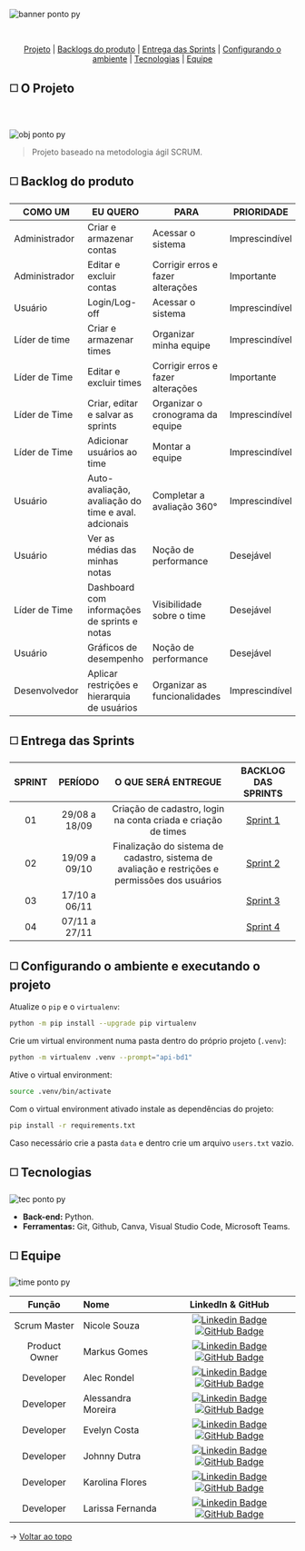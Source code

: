 ![banner ponto py](https://user-images.githubusercontent.com/108769169/190526731-c3f5f358-3294-4701-b0f0-85e26e8d63e9.png)

<br id="topo">
<p align="center">
    <a href="#sobre">Projeto</a>  |
    <a href="#backlogs">Backlogs do produto</a>  |
    <a href="#entrega">Entrega das Sprints</a>  |
    <a href="#configurando">Configurando o ambiente</a>  |
    <a href="#tecnologias">Tecnologias</a>  |
    <a href="#equipe">Equipe</a>
</p>

<span id="sobre">

## :white_medium_square: O Projeto
<br></br>
![obj ponto py](https://user-images.githubusercontent.com/108769169/190527313-125dad18-9fc1-4ba7-9da6-49e733b80377.png)

> Projeto baseado na metodologia ágil SCRUM.

<span id="backlogs">

## :white_medium_square: Backlog do produto

| **COMO UM** |  **EU QUERO**  | **PARA** | **PRIORIDADE** | **SPRINT** | **STATUS** |
|-----------------------|-------------------------|-------------------------|---------------------|----------------|-------------------------|
| Administrador | Criar e armazenar contas | Acessar o sistema | Imprescindível | 1 | **Realizado** |
| Administrador | Editar e excluir contas| Corrigir erros e fazer alterações | Importante | 2 | **Em desenvolvimento** |
| Usuário | Login/Log-off| Acessar o sistema | Imprescindível | 1 | **Realizado** |
| Líder de time | Criar e armazenar times | Organizar minha equipe | Imprescindível | 1 | **Realizado** |
| Líder de Time | Editar e excluir times  | Corrigir erros e fazer alterações | Importante | 2 | **Em desenvolvimento** |
| Líder de Time | Criar, editar e salvar as sprints | Organizar o cronograma da equipe | Imprescindível | 3 | A iniciar |
| Líder de Time | Adicionar usuários ao time | Montar a equipe | Imprescindível | 1 | **Realizado** |
| Usuário | Auto-avaliação, avaliação do time e aval. adcionais | Completar a avaliação 360° | Imprescindível | 2 | **Em desenvolvimento** |
| Usuário | Ver as médias das minhas notas | Noção de performance | Desejável | 2 | **Em desenvolvimento** |
| Líder de Time | Dashboard com informações de sprints e notas | Visibilidade sobre o time | Desejável | 4 | A iniciar |
| Usuário | Gráficos de desempenho | Noção de performance | Desejável | 4 | A iniciar |
| Desenvolvedor | Aplicar restrições e hierarquia de usuários | Organizar as funcionalidades | Imprescindível | 2 | **Em desenvolvimento** |

<span id="entrega">

## :white_medium_square: Entrega das Sprints

| **SPRINT** | **PERÍODO**| **O QUE SERÁ ENTREGUE** | **BACKLOG DAS SPRINTS** |
|:-------------:|:-----------------------:|:-------------------------:|:-------------------------:|
|  01  | 29/08 a 18/09 | Criação de cadastro, login na conta criada e criação de times | [Sprint 1](https://github.com/pontopython/api-bd1/wiki/Backlog-da-Sprint-1)
|  02  | 19/09 a 09/10 | Finalização do sistema de cadastro, sistema de avaliação e restrições e permissões dos usuários | [Sprint 2](https://github.com/pontopython/api-bd1/wiki/Backlog-da-Sprint-2)
|  03  | 17/10 a 06/11 | | [Sprint 3](https://github.com/pontopython/api-bd1/wiki/Backlog-da-Sprint-3)
|  04  | 07/11 a 27/11 | | [Sprint 4](https://github.com/pontopython/api-bd1/wiki/Backlog-da-Sprint-4)

<span id="configurando">

## :white_medium_square: Configurando o ambiente e executando o projeto

Atualize o `pip` e o `virtualenv`:
```sh
python -m pip install --upgrade pip virtualenv
```

Crie um virtual environment numa pasta dentro do próprio projeto (`.venv`):
```sh
python -m virtualenv .venv --prompt="api-bd1"
```

Ative o virtual environment:
```sh
source .venv/bin/activate
```

Com o virtual environment ativado instale as dependências do projeto:
```sh
pip install -r requirements.txt
```

Caso necessário crie a pasta `data` e dentro crie um arquivo `users.txt` vazio.

<span id="tecnologias">

## :white_medium_square: Tecnologias
![tec ponto py](https://user-images.githubusercontent.com/108769169/190526798-76a1088a-017a-4a18-9c7c-d77aac51266a.png)
    
- **Back-end:** Python.
- **Ferramentas:** Git, Github, Canva, Visual Studio Code, Microsoft Teams.

<span id="equipe">

## :white_medium_square: Equipe
![time ponto py](https://user-images.githubusercontent.com/108769169/199708959-6fcc7464-aa33-48db-82e0-3080cf7635af.png)


    
|    Função     | Nome                                  |                                                                                                                                                      LinkedIn & GitHub                                                                                                                                                      |
| :-----------: | :------------------------------------ | :-------------------------------------------------------------------------------------------------------------------------------------------------------------------------------------------------------------------------------------------------------------------------------------------------------------------------: |
| Scrum Master | Nicole Souza           |     [![Linkedin Badge](https://img.shields.io/badge/Linkedin-blue?style=flat-square&logo=Linkedin&logoColor=white)](https://www.linkedin.com/in/nicolem-souza/) [![GitHub Badge](https://img.shields.io/badge/GitHub-111217?style=flat-square&logo=github&logoColor=white)](https://github.com/NicSouza)              |
| Product Owner | Markus Gomes        |     [![Linkedin Badge](https://img.shields.io/badge/Linkedin-blue?style=flat-square&logo=Linkedin&logoColor=white)](https://www.linkedin.com/in/markus-gomes-013b76250) [![GitHub Badge](https://img.shields.io/badge/GitHub-111217?style=flat-square&logo=github&logoColor=white)](https://github.com/markusgomes)    
| Developer | Alec Rondel           |     [![Linkedin Badge](https://img.shields.io/badge/Linkedin-blue?style=flat-square&logo=Linkedin&logoColor=white)](http://linkedin.com/in/alecrondel) [![GitHub Badge](https://img.shields.io/badge/GitHub-111217?style=flat-square&logo=github&logoColor=white)](https://github.com/aleclr)              |
| Developer| Alessandra Moreira           |     [![Linkedin Badge](https://img.shields.io/badge/Linkedin-blue?style=flat-square&logo=Linkedin&logoColor=white)](https://www.linkedin.com/in/alessandra-moreira-780b76183) [![GitHub Badge](https://img.shields.io/badge/GitHub-111217?style=flat-square&logo=github&logoColor=white)](https://github.com/Alemoreira-00)              |
| Developer| Evelyn Costa           |     [![Linkedin Badge](https://img.shields.io/badge/Linkedin-blue?style=flat-square&logo=Linkedin&logoColor=white)](https://www.linkedin.com/in/evelynccosta) [![GitHub Badge](https://img.shields.io/badge/GitHub-111217?style=flat-square&logo=github&logoColor=white)](https://github.com/evellyncs)              |
| Developer| Johnny Dutra           |     [![Linkedin Badge](https://img.shields.io/badge/Linkedin-blue?style=flat-square&logo=Linkedin&logoColor=white)](https://www.linkedin.com/in/jnydutra) [![GitHub Badge](https://img.shields.io/badge/GitHub-111217?style=flat-square&logo=github&logoColor=white)](https://github.com/jnydutra)              |
| Developer| Karolina Flores           |     [![Linkedin Badge](https://img.shields.io/badge/Linkedin-blue?style=flat-square&logo=Linkedin&logoColor=white)](https://www.linkedin.com/in/karolina-maria-flores-louren%C3%A7o-426b86169/) [![GitHub Badge](https://img.shields.io/badge/GitHub-111217?style=flat-square&logo=github&logoColor=white)](https://github.com/karolina-flores)              |
| Developer| Larissa Fernanda           |     [![Linkedin Badge](https://img.shields.io/badge/Linkedin-blue?style=flat-square&logo=Linkedin&logoColor=white)](https://www.linkedin.com/in/larissa-reis-693568250/) [![GitHub Badge](https://img.shields.io/badge/GitHub-111217?style=flat-square&logo=github&logoColor=white)](https://github.com/larissa-fernanda)


→ [Voltar ao topo](#topo)
